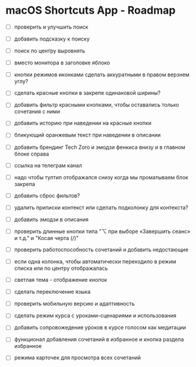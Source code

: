 # macOS Shortcuts App - Roadmap

- [ ] проверить и улучшить поиск
- [ ] добавить подсказку к поиску
- [ ] поиск по центру выровнять
- [ ] вместо монитора в заголовке яблоко
- [ ] кнопки режимов иконками сделать аккуратными в правом верзнем углу?
- [ ] сделать красные кнопки в закрепе одинаковой ширины?
- [ ] добавить фильтр красными кнопками, чтобы оставались только сочетания с ними
- [ ] добавить историю при наведении на красные кнопки


- [ ] бликующий оранжевым текст при наведении в описании
- [ ] добавить брендинг Tech Zoro и эмодзи фенкиса внизу и в главном блоке справа
- [ ] ссылка на телеграм канал

- [ ] надо чтобы тултип отображался снизу когда мы проматываем блок закрепа
- [ ] добавить сброс фильтов?

- [ ] удалить приписки контекст или сделать подколонку для контекста?
- [ ] добавить эмодзи в описания
- [ ] проверить длинные кнопки типа "⌥ при выборе «Завершить сеанс» и т.д." и "Косая черта (/)"
- [ ] проверить работоспособность сочетаний и добавить недостающие
- [ ] если одна колонка, чтобы автоматически переходило в режим списка или по центру отображалась
- [ ] светлая тема - отображение кнопок
- [ ] сделать переключение языка
- [ ] проверить мобильную версию и адаптивность

- [ ] сделать режим курса с уроками-сценариями и использования
- [ ] добавить сопровожедение уроков в курсе голосом как медитации
- [ ] функционал добавления сочетаний в избранное и кнопка раздела избранное
- [ ] режима карточек для просмотра всех сочетаний



